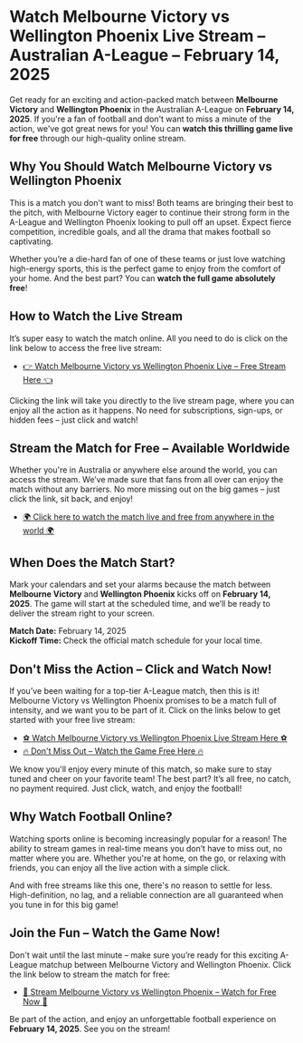 # Watch Melbourne Victory vs Wellington Phoenix Live Stream – Australian A-League – February 14, 2025

Get ready for an exciting and action-packed match between **Melbourne Victory** and **Wellington Phoenix** in the Australian A-League on **February 14, 2025**. If you're a fan of football and don't want to miss a minute of the action, we've got great news for you! You can **watch this thrilling game live for free** through our high-quality online stream.

## Why You Should Watch Melbourne Victory vs Wellington Phoenix

This is a match you don't want to miss! Both teams are bringing their best to the pitch, with Melbourne Victory eager to continue their strong form in the A-League and Wellington Phoenix looking to pull off an upset. Expect fierce competition, incredible goals, and all the drama that makes football so captivating.

Whether you’re a die-hard fan of one of these teams or just love watching high-energy sports, this is the perfect game to enjoy from the comfort of your home. And the best part? You can **watch the full game absolutely free**!

## How to Watch the Live Stream

It’s super easy to watch the match online. All you need to do is click on the link below to access the free live stream:

- [👉 Watch Melbourne Victory vs Wellington Phoenix Live – Free Stream Here 👈](https://tinyurl.com/livestreamfreeo?st=Melbourne+Victory+vs+Wellington+Phoenix&si=ghc)

Clicking the link will take you directly to the live stream page, where you can enjoy all the action as it happens. No need for subscriptions, sign-ups, or hidden fees – just click and watch!

## Stream the Match for Free – Available Worldwide

Whether you're in Australia or anywhere else around the world, you can access the stream. We’ve made sure that fans from all over can enjoy the match without any barriers. No more missing out on the big games – just click the link, sit back, and enjoy!

- [🌍 Click here to watch the match live and free from anywhere in the world 🌍](https://tinyurl.com/livestreamfreeo?st=Melbourne+Victory+vs+Wellington+Phoenix&si=ghc)

## When Does the Match Start?

Mark your calendars and set your alarms because the match between **Melbourne Victory** and **Wellington Phoenix** kicks off on **February 14, 2025**. The game will start at the scheduled time, and we’ll be ready to deliver the stream right to your screen.

**Match Date:** February 14, 2025  
**Kickoff Time:** Check the official match schedule for your local time.

## Don't Miss the Action – Click and Watch Now!

If you’ve been waiting for a top-tier A-League match, then this is it! Melbourne Victory vs Wellington Phoenix promises to be a match full of intensity, and we want you to be part of it. Click on the links below to get started with your free live stream:

- [⚽ Watch Melbourne Victory vs Wellington Phoenix Live Stream Here ⚽](https://tinyurl.com/livestreamfreeo?st=Melbourne+Victory+vs+Wellington+Phoenix&si=ghc)
- [🔥 Don't Miss Out – Watch the Game Free Here 🔥](https://tinyurl.com/livestreamfreeo?st=Melbourne+Victory+vs+Wellington+Phoenix&si=ghc)

We know you'll enjoy every minute of this match, so make sure to stay tuned and cheer on your favorite team! The best part? It’s all free, no catch, no payment required. Just click, watch, and enjoy the football!

## Why Watch Football Online?

Watching sports online is becoming increasingly popular for a reason! The ability to stream games in real-time means you don’t have to miss out, no matter where you are. Whether you're at home, on the go, or relaxing with friends, you can enjoy all the live action with a simple click.

And with free streams like this one, there's no reason to settle for less. High-definition, no lag, and a reliable connection are all guaranteed when you tune in for this big game!

## Join the Fun – Watch the Game Now!

Don't wait until the last minute – make sure you’re ready for this exciting A-League matchup between Melbourne Victory and Wellington Phoenix. Click the link below to stream the match for free:

- [🎉 Stream Melbourne Victory vs Wellington Phoenix – Watch for Free Now 🎉](https://tinyurl.com/livestreamfreeo?st=Melbourne+Victory+vs+Wellington+Phoenix&si=ghc)

Be part of the action, and enjoy an unforgettable football experience on **February 14, 2025**. See you on the stream!
